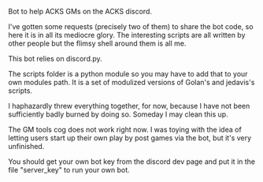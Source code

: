 Bot to help ACKS GMs on the ACKS discord.

I've gotten some requests (precisely two of them) to share the bot code, so here it is in all its mediocre glory. The interesting scripts are all written by other people but the flimsy shell around them is all me. 

This bot relies on discord.py. 

The scripts folder is a python module so you may have to add that to your own modules path. It is a set of modulized versions of Golan's and jedavis's scripts. 

I haphazardly threw everything together, for now, because I have not been sufficiently badly burned by doing so. Someday I may clean this up. 

The GM tools cog does not work right now. I was toying with the idea of letting users start up their own play by post games via the bot, but it's very unfinished.

You should get your own bot key from the discord dev page and put it in the file "server_key" to run your own bot.
